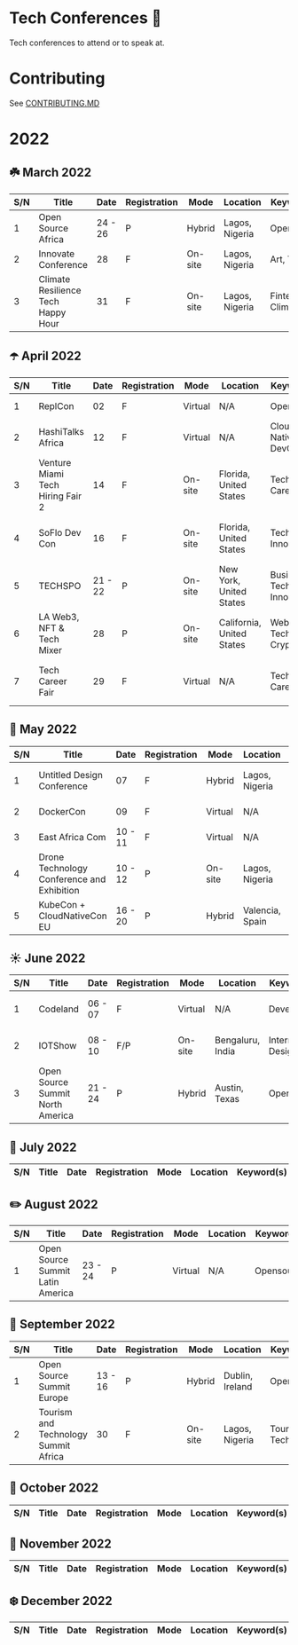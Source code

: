 # Tech Conferences 🎤

Tech conferences to attend or to speak at.

# Contributing

See [CONTRIBUTING.MD](https://github.com/Ileriayo/tech-conferences/blob/main/CONTRIBUTING.MD)

# 2022

## ☘️ March 2022

| S/N | Title                                  | Date      | Registration | Mode      | Location            | Keyword(s)             | URL                                                                                                | Perks             |
| --- | -------------------------------------- | --------- | ------------ |---------- |-------------------- |----------------------- |------------------------------------------------------------------------ | ---------------------------------------------
| 1   | Open Source Africa                     | 24 - 26   | P            | Hybrid    | Lagos, Nigeria      | Opensource             | [url](https://festival.oscafrica.org/)                                                            | Speaker benefits
| 2   | Innovate Conference                    | 28        | F            | On-site   | Lagos, Nigeria      | Art, Tech              | [url](https://www.eventbrite.com/e/innovate-conference-tickets-302365091127?aff=ebdssbdestsearch) | Network, Workshop
| 3   | Climate Resilience Tech Happy Hour     | 31        | F            | On-site   | Lagos, Nigeria      | Fintech, Climate       | [url](https://www.eventbrite.com/e/climate-resilience-tech-happy-hour-tickets-300816950597)       | Network, Cocktails


## ☂️ April 2022

| S/N | Title                                  | Date      | Registration | Mode      | Location                       | Keyword(s)                 | URL                                                                                     | Perks                                        |
| --- | -------------------------------------- | --------- | ------------ |---------- |-------------------- |----------------------- |------------------------------------------------------------------------ | ---------------------------------------------
| 1   | ReplCon                                | 02        | F            | Virtual   | N/A                            | Opensource                 | [url](https://hopin.com/events/repl-con-22/registration)                                | Workshops, Hackathon
| 2   | HashiTalks Africa                      | 12        | F            | Virtual   | N/A                            | Cloud Native, DevOps       | [url](https://sessionize.com/hashitalks-africa)                                         | Learning
| 3   | Venture Miami Tech Hiring Fair 2       | 14        | F            | On-site   | Florida, United States         | Tech, Career               | [url](https://www.eventbrite.com/e/venture-miami-tech-hiring-fair-2-tickets-228460751257?aff=ebdssbdestsearch)                                                                                                                                 | Network, Hiring
| 4   | SoFlo Dev Con                          | 16        | F            | On-site   | Florida, United States         | Tech, Innovation           | [url](https://www.eventbrite.com/e/soflo-dev-con-2022-south-florida-tech-hub-tickets-249774410987?aff=ebdssbdestsearch)                                                                                                                         | Speaker benefits, Network, Workshop
| 5   | TECHSPO                                | 21 - 22   | P            | On-site   | New York, United States        | Business, Tech, Innovation | [url](https://www.eventbrite.com/e/techspo-new-york-2022-technology-expo-internet-adtech-martech-tickets-80750425697?aff=ebdssbdestsearch)                                                                                                     | Network, Exhibition, Workshop
| 6   | LA Web3, NFT & Tech Mixer              | 28        | P            | On-site   | California, United States      | Web3, NFT, Tech, Crypto    | [url](https://www.eventbrite.com/e/la-web3-nft-tech-mixer-tickets-301061301457?aff=ebdssbdestsearch)                                                                                                                                           | Learning, Network, Hiring
| 7   | Tech Career Fair                       | 29        | F            | Virtual   | N/A                            | Tech, Career               | [url](https://www.eventbrite.com/e/la-tech-career-fair-exclusive-tech-hiring-event-new-tickets-available-tickets-146584232385?aff=ebdssbdestsearch)                                                                                             | Learning, Hiring, Network, Exhibition

## 🌸 May 2022

| S/N | Title                                        | Date      | Registration | Mode      | Location            | Keyword(s)             | URL                                                                                                                          | Perks                                       |
| --- | -------------------------------------- | --------- | ------------ |---------- |-------------------- |----------------------- |------------------------------------------------------------------------ | ---------------------------------------------
| 1   | Untitled Design Conference                   | 07        | F            | Hybrid    | Lagos, Nigeria      | Design                 | [url](https://udcom.space/)                                                                                              | Network, Live workshop
| 2   | DockerCon                                    | 09        | F            | Virtual   | N/A                 | Cloud Native           | [url](https://docker.events.cube365.net/dockercon/2022)                                                                  | 
| 3   | East Africa Com                              | 10 - 11   | F            | Virtual   | N/A                 | Economy, Tech          | [url](https://www.connectingafrica.com/events.asp)                                                                       | Network, Investments
| 4   | Drone Technology Conference and Exhibition   | 10 - 12   | P            | On-site   | Lagos, Nigeria      | Aviation, Engineering  | [url](https://www.eventbrite.com/e/drone-technology-conference-and-exhibition-tickets-294508010387?aff=ebdssbdestsearch) | Investments, Network
| 5   | KubeCon + CloudNativeCon EU                  | 16 - 20   | P            | Hybrid    | Valencia, Spain     | Cloud Native           | [url](https://events.linuxfoundation.org/kubecon-cloudnativecon-europe)                                                  | Virtual and In-person scholarships

## ☀️ June 2022

| S/N | Title                                  | Date      | Registration | Mode      | Location            | Keyword(s)             | URL                                                                     | Perks                                        |
| --- | -------------------------------------- | --------- | ------------ |---------- |-------------------- |----------------------- |------------------------------------------------------------------------ | ---------------------------------------------
| 1   | Codeland                               | 06 - 07   | F            | Virtual   | N/A                 | Developer              | [url](https://codelandconf.com/)                                        | $200 speaker benefits
| 2   | IOTShow                                | 08 - 10   | F/P          | On-site   | Bengaluru, India    | Internet, Design       | [url](https://www.iotshow.in/)                                          | Network, Live workshops 
| 3   | Open Source Summit North America       | 21 - 24   | P            | Hybrid    | Austin, Texas       | Opensource             | [url](https://events.linuxfoundation.org/open-source-summit-north-america) | Travel Funding

## 🍦 July 2022

| S/N | Title                                  | Date      | Registration | Mode      | Location            | Keyword(s)             | URL                                                                     | Perks                                        |
| --- | -------------------------------------- | --------- | ------------ |---------- |-------------------- |----------------------- |------------------------------------------------------------------------ | ---------------------------------------------


## ✏️ August 2022

| S/N | Title                                  | Date      | Registration | Mode      | Location            | Keyword(s)             | URL                                                                     | Perks                                        |
| --- | -------------------------------------- | --------- | ------------ |---------- |-------------------- |----------------------- |------------------------------------------------------------------------ | ---------------------------------------------
| 1   | Open Source Summit Latin America       | 23 - 24   | P            | Virtual    | N/A                 | Opensource             | [url](https://events.linuxfoundation.org/open-source-summit-latin-america) | Travel Funding


## 🍎 September 2022

| S/N | Title                                  | Date      | Registration | Mode      | Location            | Keyword(s)             | URL                                                                                                                           | Perks                                        |
| --- | -------------------------------------- | --------- | ------------ |---------- |-------------------- |----------------------- |------------------------------------------------------------------------ | ---------------------------------------------
| 1   | Open Source Summit Europe              | 13 - 16   | P            | Hybrid    | Dublin, Ireland     | Opensource             | [url](https://events.linuxfoundation.org/open-source-summit-europe) | Travel Funding
| 2   | Tourism and Technology Summit Africa   | 30        | F            | On-site   | Lagos, Nigeria      | Tourism, Tech          | [url](https://www.eventbrite.com/e/tourism-and-technology-summit-africa-2022-registration-274157692037?aff=ebdsoporgprofile) | Network, Workshop


## 🍊 October 2022

| S/N | Title                                  | Date      | Registration | Mode      | Location            | Keyword(s)             | URL                                                                     | Perks                                        |
| --- | -------------------------------------- | --------- | ------------ |---------- |-------------------- |----------------------- |------------------------------------------------------------------------ | ---------------------------------------------


## 🍂 November 2022

| S/N | Title                                  | Date      | Registration | Mode      | Location            | Keyword(s)             | URL                                                                     | Perks                                        |
| --- | -------------------------------------- | --------- | ------------ |---------- |-------------------- |----------------------- |------------------------------------------------------------------------ | ---------------------------------------------


## ❄️ December 2022

| S/N | Title                                  | Date      | Registration | Mode      | Location            | Keyword(s)             | URL                                                                     | Perks                                        |
| --- | -------------------------------------- | --------- | ------------ |---------- |-------------------- |----------------------- |------------------------------------------------------------------------ | ---------------------------------------------
